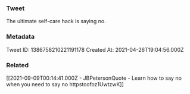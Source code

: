 ### Tweet
The ultimate self-care hack is saying no.

### Metadata
Tweet ID: 1386758210221191178
Created At: 2021-04-26T19:04:56.000Z

### Related
[[2021-09-09T00:14:41.000Z - JBPetersonQuote - Learn how to say no when you need to say no httpstcofoz1UwtzwK]]

